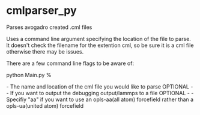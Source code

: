 # cmlparser_py
Parses avogadro created .cml files

Uses a command line argument specifying the location of the file to parse.
It doesn't check the filename for the extention cml, so be sure it is a cml
file otherwise there may be issues.

There are a few command line flags to be aware of:

python Main.py <cml-filename> <output-filename> %<aa>

<cml-filename> - The name and location of the cml file you would like to parse
OPTIONAL - <output-filename> - If you want to output the debugging output/lammps to a file
OPTIONAL - <aa> - Specifiy "aa" if you want to use an opls-aa(all atom) forcefield rather than a opls-ua(united atom) forcefield
